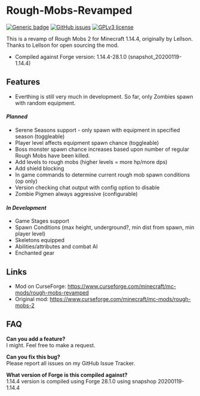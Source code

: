 # Rough-Mobs-Revamped
[![Generic badge](https://img.shields.io/badge/version-1.14.4-orange.svg)](https://shields.io/) 
[![GitHub issues](https://img.shields.io/github/issues/p1ut0nium-git/Rough-Mobs-Revamped)](https://github.com/p1ut0nium-git/Rough-Mobs-Revamped/issues/) 
[![GPLv3 license](https://img.shields.io/badge/License-GPLv3-blue.svg)](http://perso.crans.org/besson/LICENSE.html)  

This is a revamp of Rough Mobs 2 for Minecraft 1.14.4, originally by Lellson. Thanks to Lellson for open sourcing the mod.

* Compiled against Forge version: 1.14.4-28.1.0 (snapshot_20200119-1.14.4)

## Features

* Everthing is still very much in development. So far, only Zombies spawn with random equipment.

#### _Planned_

* Serene Seasons support - only spawn with equipment in specified season (toggleable)
* Player level affects equipment spawn chance (toggleable)
* Boss monster spawn chance increases based upon number of regular Rough Mobs have been killed.
* Add levels to rough mobs (higher levels = more hp/more dps)
* Add shield blocking
* In game commands to determine current rough mob spawn conditions (op only)
* Version checking chat output with config option to disable
* Zombie Pigmen always aggressive (configurable)

#### _In Development_

* Game Stages support
* Spawn Conditions (max height, underground?, min dist from spawn, min player level)
* Skeletons equipped
* Abilities/attributes and combat AI
* Enchanted gear

## Links

* Mod on CurseForge: https://www.curseforge.com/minecraft/mc-mods/rough-mobs-revamped
* Original mod: https://www.curseforge.com/minecraft/mc-mods/rough-mobs-2

## FAQ

**Can you add a feature?**  
I might. Feel free to make a request.  

**Can you fix this bug?**  
Please report all issues on my GitHub Issue Tracker.  

**What version of Forge is this compiled against?**  
1.14.4 version is compiled using Forge 28.1.0 using snapshop 20200119-1.14.4
